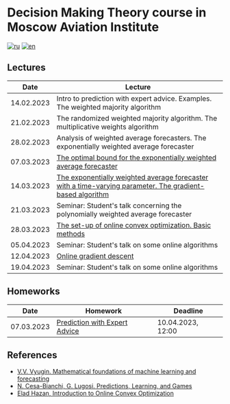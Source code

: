 # Decision Making Theory сourse in Moscow Aviation Institute

[![ru](https://img.shields.io/badge/lang-ru-blue.svg)](README.ru.md)
[![en](https://img.shields.io/badge/lang-en-red.svg)](README.md)

## Lectures
| Date       | Lecture |
|------------|---------|
| 14.02.2023 | Intro to prediction with expert advice. Examples. The weighted majority algorithm |
| 21.02.2023 | The randomized weighted majority algorithm. The multiplicative weights algorithm |
| 28.02.2023 | Analysis of weighted average forecasters. The exponentially weighted average forecaster |
| 07.03.2023 | [The optimal bound for the exponentially weighted average forecaster](/lectures/lecture04.pdf) |
| 14.03.2023 | [The exponentially weighted average forecaster with a time-varying parameter. The gradient-based algorithm](/lectures/lecture05.pdf) |
| 21.03.2023 | Seminar: Student's talk concerning the polynomially weighted average forecaster |
| 28.03.2023 | [The set-up of online convex optimization. Basic methods](/lectures/lecture06.pdf) |
| 05.04.2023 | Seminar: Student's talk on some online algorithms |
| 12.04.2023 | [Online gradient descent](/lectures/lecture07.pdf) |
| 19.04.2023 | Seminar: Student's talk on some online algorithms |

## Homeworks
| Date       | Homework | Deadline |
|------------|----------|----------|
| 07.03.2023 | [Prediction with Expert Advice](./hw/hw1.pdf) | 10.04.2023, 12:00 |

## References

- [V.V. Vyugin. Mathematical foundations of machine learning and forecasting](http://iitp.ru/upload/publications/6256/vyugin1.pdf)
- [N. Cesa-Bianchi, G. Lugosi. Predictions, Learning, and Games](https://www.ii.uni.wroc.pl/~lukstafi/pmwiki/uploads/AGT/Prediction_Learning_and_Games.pdf)
- [Elad Hazan, Introduction to Online Convex Optimization](https://arxiv.org/pdf/1909.05207.pdf)
